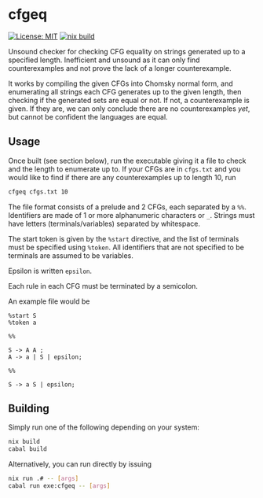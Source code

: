 # cfgeq

[![License: MIT](https://img.shields.io/badge/License-MIT-yellow.svg)](https://opensource.org/licenses/MIT)
[![nix build](https://github.com/chuahou/cfgeq/actions/workflows/nix-build.yml/badge.svg)](https://github.com/chuahou/cfgeq/actions/workflows/nix-build.yml)

Unsound checker for checking CFG equality on strings generated up to a specified
length. Inefficient and unsound as it can only find counterexamples and not
prove the lack of a longer counterexample.

It works by compiling the given CFGs into Chomsky normal form, and enumerating
all strings each CFG generates up to the given length, then checking if the
generated sets are equal or not. If not, a counterexample is given. If they are,
we can only conclude there are no counterexamples *yet*, but cannot be confident
the languages are equal.

## Usage

Once built (see section below), run the executable giving it a file to check and
the length to enumerate up to. If your CFGs are in `cfgs.txt` and you would like
to find if there are any counterexamples up to length 10, run

```bash
cfgeq cfgs.txt 10
```

The file format consists of a prelude and 2 CFGs, each separated by a `%%`.
Identifiers are made of 1 or more alphanumeric characters or `_`. Strings must
have letters (terminals/variables) separated by whitespace.

The start token is given by the `%start` directive, and the list of terminals
must be specified using `%token`. All identifiers that are not specified to be
terminals are assumed to be variables.

Epsilon is written `epsilon`.

Each rule in each CFG must be terminated by a semicolon.

An example file would be

```
%start S
%token a

%%

S -> A A ;
A -> a | S | epsilon;

%%

S -> a S | epsilon;
```

## Building

Simply run one of the following depending on your system:

```bash
nix build
cabal build
```

Alternatively, you can run directly by issuing

```bash
nix run .# -- [args]
cabal run exe:cfgeq -- [args]
```
